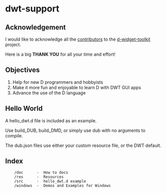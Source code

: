 # dwt-support

## Acknowledgement
I would like to acknowledge all the [contributors](https://http://www.dsource.org/projects/dwt/wiki/Contributors) to the [d-widget-toolkit](https://www.github.com/d-widget-toolkit/dwt) project.

Here is a big **THANK YOU** for all your time and effort!

## Objectives
 1. Help for new D programmers and hobbyists
 2. Make it more fun and enjoyable to learn D with DWT GUI apps
 3. Advance the use of the D language

## Hello World
A hello_dwt.d file is included as an example.

Use build_DUB, build_DMD, or simply use dub with no arguments to compile.

The dub.json files use either your custom resource file, or the DWT default.
	
## Index
		/doc      -  How to docs
		/res      -  Resources
		/src      -  hello_dwt.d example
		/windows  -  Demos and Examples for Windows
